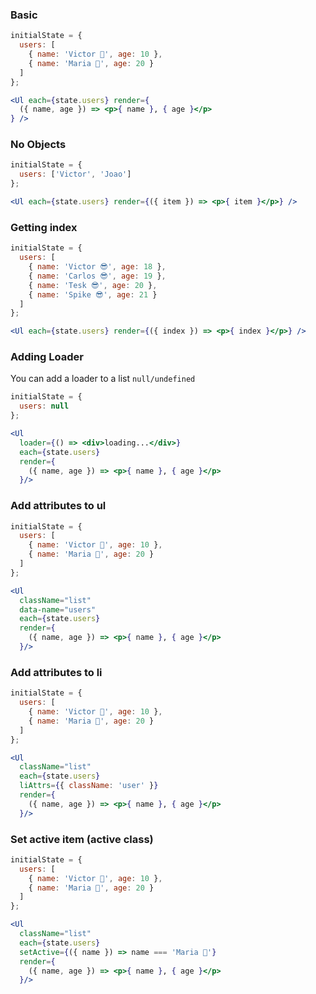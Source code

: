 ### Basic

```jsx 
initialState = { 
  users: [
    { name: 'Victor 👴', age: 10 }, 
    { name: 'Maria 🙍', age: 20 }
  ] 
};

<Ul each={state.users} render={
  ({ name, age }) => <p>{ name }, { age }</p>
} />
```

### No Objects

```jsx 
initialState = { 
  users: ['Victor', 'Joao'] 
};

<Ul each={state.users} render={({ item }) => <p>{ item }</p>} />
```

### Getting index

```jsx 
initialState = { 
  users: [
    { name: 'Victor 😎', age: 18 },
    { name: 'Carlos 😎', age: 19 },
    { name: 'Tesk 😎', age: 20 },
    { name: 'Spike 😎', age: 21 }
  ] 
};

<Ul each={state.users} render={({ index }) => <p>{ index }</p>} />
```

### Adding Loader
You can add a loader to a list `null/undefined`


```jsx 
initialState = { 
  users: null
};

<Ul
  loader={() => <div>loading...</div>}
  each={state.users} 
  render={
    ({ name, age }) => <p>{ name }, { age }</p>
  }/>
```

### Add attributes to ul


```jsx 
initialState = { 
  users: [
    { name: 'Victor 👴', age: 10 }, 
    { name: 'Maria 🙍', age: 20 }
  ] 
};

<Ul 
  className="list"
  data-name="users"
  each={state.users} 
  render={
    ({ name, age }) => <p>{ name }, { age }</p>
  }/>
```


### Add attributes to li


```jsx 
initialState = { 
  users: [
    { name: 'Victor 👴', age: 10 }, 
    { name: 'Maria 🙍', age: 20 }
  ] 
};

<Ul 
  className="list"
  each={state.users} 
  liAttrs={{ className: 'user' }}
  render={
    ({ name, age }) => <p>{ name }, { age }</p>
  }/>
```



### Set active item (active class)


```jsx 
initialState = { 
  users: [
    { name: 'Victor 👴', age: 10 }, 
    { name: 'Maria 🙍', age: 20 }
  ] 
};

<Ul 
  className="list"
  each={state.users} 
  setActive={({ name }) => name === 'Maria 🙍'}
  render={
    ({ name, age }) => <p>{ name }, { age }</p>
  }/>
```
